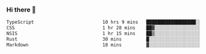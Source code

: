 ### Hi there 👋

<!--
**WShiBin/WShiBin** is a ✨ _special_ ✨ repository because its `README.md` (this file) appears on your GitHub profile.

Here are some ideas to get you started:

- 🔭 I’m currently working on ...
- 🌱 I’m currently learning ...
- 👯 I’m looking to collaborate on ...
- 🤔 I’m looking for help with ...
- 💬 Ask me about ...
- 📫 How to reach me: ...
- 😄 Pronouns: ...
- ⚡ Fun fact: ...
-->

<!--START_SECTION:waka-->

```txt
TypeScript                         10 hrs 9 mins   ██████████████████░░░░░░░   72.63 %
CSS                                1 hr 28 mins    ██▓░░░░░░░░░░░░░░░░░░░░░░   10.57 %
NSIS                               1 hr 15 mins    ██▒░░░░░░░░░░░░░░░░░░░░░░   09.05 %
Rust                               30 mins         █░░░░░░░░░░░░░░░░░░░░░░░░   03.60 %
Markdown                           18 mins         ▓░░░░░░░░░░░░░░░░░░░░░░░░   02.22 %
```

<!--END_SECTION:waka-->

